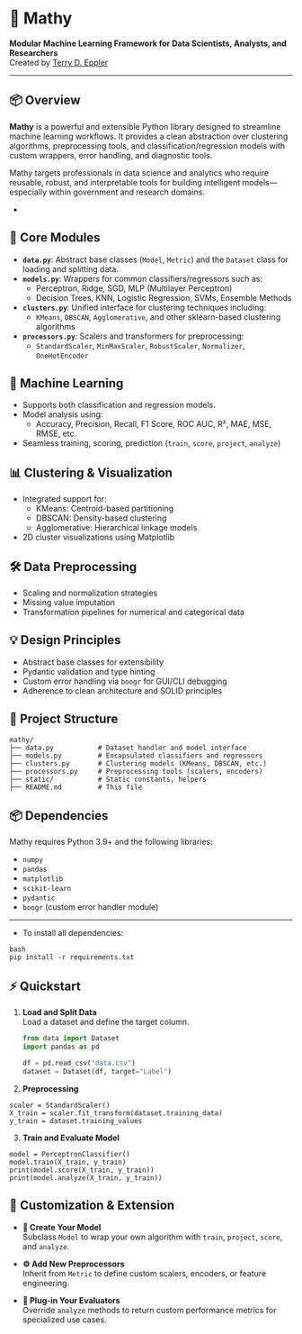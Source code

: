 # 🧠 Mathy

**Modular Machine Learning Framework for Data Scientists, Analysts, and Researchers**  
Created by [Terry D. Eppler](mailto:terryeppler@gmail.com)

---

## 📦 Overview

**Mathy** is a powerful and extensible Python library designed to streamline machine learning workflows. 
It provides a clean abstraction over clustering algorithms, preprocessing tools, 
and classification/regression models with custom wrappers, error handling, and diagnostic tools.

Mathy targets professionals in data science and analytics who require reusable, robust, and 
interpretable tools for building intelligent models—especially within government and research domains.

-

## 🧰 Core Modules
- **`data.py`**: Abstract base classes (`Model`, `Metric`) and the `Dataset` class for loading and splitting data.
- **`models.py`**: Wrappers for common classifiers/regressors such as:
  - Perceptron, Ridge, SGD, MLP (Multilayer Perceptron)
  - Decision Trees, KNN, Logistic Regression, SVMs, Ensemble Methods
- **`clusters.py`**: Unified interface for clustering techniques including:
  - `KMeans`, `DBSCAN`, `Agglomerative`, and other sklearn-based clustering algorithms
- **`processors.py`**: Scalers and transformers for preprocessing:
  - `StandardScaler`, `MinMaxScaler`, `RobustScaler`, `Normalizer`, `OneHotEncoder`

## 🧠 Machine Learning
- Supports both classification and regression models.
- Model analysis using:
  - Accuracy, Precision, Recall, F1 Score, ROC AUC, R², MAE, MSE, RMSE, etc.
- Seamless training, scoring, prediction (`train`, `score`, `project`, `analyze`)

## 📊 Clustering & Visualization
- Integrated support for:
  - KMeans: Centroid-based partitioning
  - DBSCAN: Density-based clustering
  - Agglomerative: Hierarchical linkage models
- 2D cluster visualizations using Matplotlib

## 🛠️ Data Preprocessing
- Scaling and normalization strategies
- Missing value imputation
- Transformation pipelines for numerical and categorical data

## 💡 Design Principles
- Abstract base classes for extensibility
- Pydantic validation and type hinting
- Custom error handling via `boogr` for GUI/CLI debugging
- Adherence to clean architecture and SOLID principles

## 📁 Project Structure

```plaintext
mathy/
├── data.py           # Dataset handler and model interface
├── models.py         # Encapsulated classifiers and regressors
├── clusters.py       # Clustering models (KMeans, DBSCAN, etc.)
├── processors.py     # Preprocessing tools (scalers, encoders)
├── static/           # Static constants, helpers
├── README.md         # This file
```

## 📦 Dependencies

Mathy requires Python 3.9+ and the following libraries:

- `numpy`
- `pandas`
- `matplotlib`
- `scikit-learn`
- `pydantic`
- `boogr` (custom error handler module)

---

- To install all dependencies:

```
bash
pip install -r requirements.txt
```

## ⚡ Quickstart

1. **Load and Split Data**  
   Load a dataset and define the target column.

   ```python
   from data import Dataset
   import pandas as pd

   df = pd.read_csv("data.csv")
   dataset = Dataset(df, target="Label")

2. **Preprocessing**

``` from processors import StandardScaler
scaler = StandardScaler()
X_train = scaler.fit_transform(dataset.training_data)
y_train = dataset.training_values
```

3. **Train and Evaluate Model**

``` from models import PerceptronClassifier
model = PerceptronClassifier()
model.train(X_train, y_train)
print(model.score(X_train, y_train))
print(model.analyze(X_train, y_train))
```

## 🧠 Customization & Extension

-  **🔧 Create Your Model**  
   Subclass `Model` to wrap your own algorithm with `train`, `project`, `score`, and `analyze`.

- **⚙️ Add New Preprocessors**  
   Inherit from `Metric` to define custom scalers, encoders, or feature engineering.

- **🧪 Plug-in Your Evaluators**  
   Override `analyze` methods to return custom performance metrics for specialized use cases.
